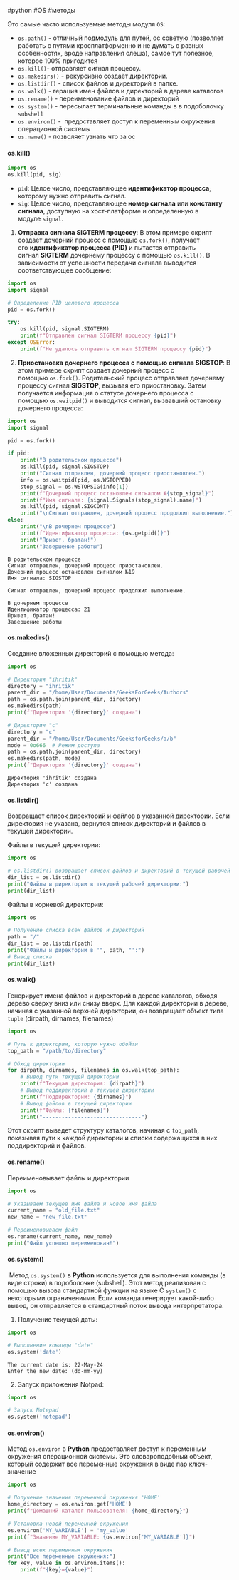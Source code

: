 #python #OS #методы


Это самые часто используемые методы модуля `OS`:
- `os.path()` - отличный подмодуль для путей, ос советую (позволяет работать с путями кросплатформенно  и не думать о разных особенностях, вроде направления слеша), самое тут полезное, которое 100% пригодится
- `os.kill()`- отправляет сигнал процессу.
- `os.makedirs()` - рекурсивно создаёт директории.
- `os.listdir()` - список файлов и директорий в папке.
- `os.walk()` - герация имен файлов и директорий в дереве каталогов
- `os.rename()` - переименование файлов и директорий
- `os.system()` - пересылает терминальные команды в в подоболочку `subshell`
- `os.environ()` -  предоставляет доступ к переменным окружения операционной системы
- `os.name()` - позволяет узнать что за ос
#### os.kill()
```python
import os
os.kill(pid, sig)
```
- `pid`: Целое число, представляющее **идентификатор процесса**, которому нужно отправить сигнал.
- `sig`: Целое число, представляющее **номер сигнала** или **константу сигнала**, доступную на хост-платформе и определенную в модуле `signal`.

1. **Отправка сигнала SIGTERM процессу**: В этом примере скрипт создает дочерний процесс с помощью `os.fork()`, получает его **идентификатор процесса (PID)** и пытается отправить сигнал **SIGTERM** дочернему процессу с помощью `os.kill()`. В зависимости от успешности передачи сигнала выводится соответствующее сообщение:
```python
import os
import signal

# Определение PID целевого процесса
pid = os.fork()

try:
    os.kill(pid, signal.SIGTERM)
    print(f"Отправлен сигнал SIGTERM процессу {pid}")
except OSError:
    print(f"Не удалось отправить сигнал SIGTERM процессу {pid}")
```

2. **Приостановка дочернего процесса с помощью сигнала SIGSTOP**: В этом примере скрипт создает дочерний процесс с помощью `os.fork()`. Родительский процесс отправляет дочернему процессу сигнал **SIGSTOP**, вызывая его приостановку. Затем получается информация о статусе дочернего процесса с помощью `os.waitpid()` и выводится сигнал, вызвавший остановку дочернего процесса:
```python
import os
import signal

pid = os.fork()

if pid:
    print("В родительском процессе")
    os.kill(pid, signal.SIGSTOP)
    print("Сигнал отправлен, дочерний процесс приостановлен.")
    info = os.waitpid(pid, os.WSTOPPED)
    stop_signal = os.WSTOPSIG(info[1])
    print(f"Дочерний процесс остановлен сигналом №{stop_signal}")
    print(f"Имя сигнала: {signal.Signals(stop_signal).name}")
    os.kill(pid, signal.SIGCONT)
    print("\nСигнал отправлен, дочерний процесс продолжил выполнение.")
else:
    print("\nВ дочернем процессе")
    print(f"Идентификатор процесса: {os.getpid()}")
    print("Привет, братан!")
    print("Завершение работы")
```
```
В родительском процессе
Сигнал отправлен, дочерний процесс приостановлен.
Дочерний процесс остановлен сигналом №19
Имя сигнала: SIGSTOP

Сигнал отправлен, дочерний процесс продолжил выполнение.

В дочернем процессе
Идентификатор процесса: 21
Привет, братан!
Завершение работы

```
#### os.makedirs()
Создание вложенных директорий с помощью метода:
```python
import os

# Директория "ihritik"
directory = "ihritik"
parent_dir = "/home/User/Documents/GeeksForGeeks/Authors"
path = os.path.join(parent_dir, directory)
os.makedirs(path)
print(f"Директория '{directory}' создана")

# Директория "c"
directory = "c"
parent_dir = "/home/User/Documents/GeeksforGeeks/a/b"
mode = 0o666  # Режим доступа
path = os.path.join(parent_dir, directory)
os.makedirs(path, mode)
print(f"Директория '{directory}' создана")
```
```
Директория 'ihritik' создана
Директория 'c' создана
```


#### os.listdir()
Возвращает список директорий и файлов в указанной директории. Если директория не указана, вернутся список директорий и файлов в текущей директории.

Файлы в текущей директории:
```python
import os

# os.listdir() возвращает список файлов и директорий в текущей рабочей директории
dir_list = os.listdir()
print("Файлы и директории в текущей рабочей директории:")
print(dir_list)
```

Файлы в корневой директории:
```python
import os

# Получение списка всех файлов и директорий
path = "/"
dir_list = os.listdir(path)
print("Файлы и директории в '", path, "':")
# Вывод списка
print(dir_list)
```

#### os.walk()
Генерирует имена файлов и директорий в дереве каталогов, обходя дерево сверху вниз или снизу вверх. Для каждой директории в дереве, начиная с указанной верхней директории, он возвращает объект типа `tuple` (dirpath, dirnames, filenames)
```python
import os

# Путь к директории, которую нужно обойти
top_path = "/path/to/directory"

# Обход директории
for dirpath, dirnames, filenames in os.walk(top_path):
    # Вывод пути текущей директории
    print(f"Текущая директория: {dirpath}")
    # Вывод поддиректорий в текущей директории
    print(f"Поддиректории: {dirnames}")
    # Вывод файлов в текущей директории
    print(f"Файлы: {filenames}")
    print("-------------------------------")
```
Этот скрипт выведет структуру каталогов, начиная с `top_path`, показывая пути к каждой директории и списки содержащихся в них поддиректорий и файлов. 

#### os.rename()
Переименовывает файлы и директории
```python
import os

# Указываем текущее имя файла и новое имя файла
current_name = "old_file.txt"
new_name = "new_file.txt"

# Переименовываем файл
os.rename(current_name, new_name)
print("Файл успешно переименован!")
```

#### os.system()
 Метод `os.system()` в **Python** используется для выполнения команды (в виде строки) в подоболочке (subshell). Этот метод реализован с помощью вызова стандартной функции на языке C `system()` с некоторыми ограничениями. Если команда генерирует какой-либо вывод, он отправляется в стандартный поток вывода интерпретатора.

1. Получение текущей даты: 
```python
import os

# Выполнение команды "date"
os.system('date')
```
```
The current date is: 22-May-24 
Enter the new date: (dd-mm-yy)
```
2. Запуск приложения Notpad:
```python
import os

# Запуск Notepad
os.system('notepad')
```

#### os.environ()
Метод `os.environ` в **Python** предоставляет доступ к переменным окружения операционной системы. Это словароподобный объект, который содержит все переменные окружения в виде пар ключ-значение
```python
import os

# Получение значения переменной окружения 'HOME'
home_directory = os.environ.get('HOME')
print(f"Домашний каталог пользователя: {home_directory}")

# Установка новой переменной окружения
os.environ['MY_VARIABLE'] = 'my_value'
print(f"Значение MY_VARIABLE: {os.environ['MY_VARIABLE']}")

# Вывод всех переменных окружения
print("Все переменные окружения:")
for key, value in os.environ.items():
    print(f"{key}={value}")
```